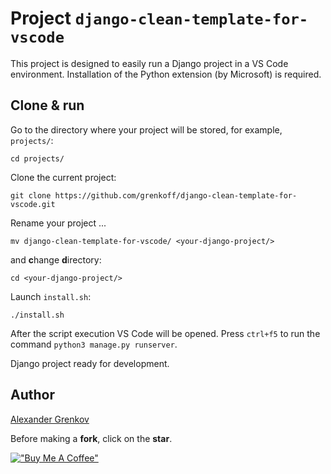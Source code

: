 # Project `django-clean-template-for-vscode`

This project is designed to easily run a Django project in a VS Code environment. Installation of the Python extension (by Microsoft) is required.

## Clone & run

Go to the directory where your project will be stored, for example, `projects/`:

```
cd projects/
```

Сlone the current project:

```
git clone https://github.com/grenkoff/django-clean-template-for-vscode.git
```

Rename your project ...

```
mv django-clean-template-for-vscode/ <your-django-project/>
```

and **c**hange **d**irectory:

```
cd <your-django-project/>
```

Launch `install.sh`:

```
./install.sh
```

After the script execution VS Code will be opened. Press `ctrl+f5` to run the command `python3 manage.py runserver`.

Django project ready for development.

## Author

[Alexander Grenkov](https://github.com/grenkoff)

Before making a **fork**, click on the **star**.

[!["Buy Me A Coffee"](https://www.buymeacoffee.com/assets/img/custom_images/yellow_img.png)](https://www.buymeacoffee.com/grenkoff)